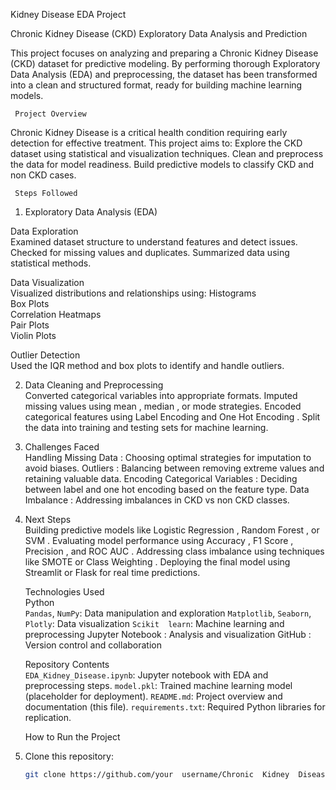    Kidney  Disease  EDA  Project

  Chronic Kidney Disease (CKD)    Exploratory Data Analysis and Prediction

This project focuses on analyzing and preparing a   Chronic Kidney Disease (CKD)   dataset for predictive modeling. By performing thorough   Exploratory Data Analysis (EDA)   and preprocessing, the dataset has been transformed into a clean and structured format, ready for building machine learning models.

 

     Project Overview  

Chronic Kidney Disease is a critical health condition requiring early detection for effective treatment. This project aims to:
   Explore the CKD dataset using statistical and visualization techniques.
   Clean and preprocess the data for model readiness.
   Build predictive models to classify CKD and non  CKD cases.

 

     Steps Followed  

 1. Exploratory Data Analysis (EDA)  

  Data Exploration  
   Examined dataset structure to understand features and detect issues.
   Checked for missing values and duplicates.
   Summarized data using statistical methods.

  Data Visualization  
   Visualized distributions and relationships using:
  Histograms  
  Box Plots  
  Correlation Heatmaps  
  Pair Plots  
  Violin Plots  

  Outlier Detection  
   Used the   IQR method   and box plots to identify and handle outliers.

 

 2. Data Cleaning and Preprocessing  
   Converted categorical variables into appropriate formats.
   Imputed missing values using   mean  ,   median  , or   mode   strategies.
   Encoded categorical features using   Label Encoding   and   One  Hot Encoding  .
   Split the data into   training and testing sets   for machine learning.

 

 3. Challenges Faced  
     Handling Missing Data  : Choosing optimal strategies for imputation to avoid biases.
     Outliers  : Balancing between removing extreme values and retaining valuable data.
     Encoding Categorical Variables  : Deciding between label and one  hot encoding based on the feature type.
     Data Imbalance  : Addressing imbalances in CKD vs non  CKD classes.

 

 4. Next Steps  
   Building predictive models like   Logistic Regression  ,   Random Forest  , or   SVM  .
   Evaluating model performance using   Accuracy  ,   F1  Score  ,   Precision  , and   ROC  AUC  .
   Addressing class imbalance using techniques like   SMOTE   or   Class Weighting  .
   Deploying the final model using   Streamlit   or   Flask   for real  time predictions.

 

     Technologies Used  
     Python  
     `Pandas`, `NumPy`: Data manipulation and exploration
     `Matplotlib`, `Seaborn`, `Plotly`: Data visualization
     `Scikit  learn`: Machine learning and preprocessing
     Jupyter Notebook  : Analysis and visualization
     GitHub  : Version control and collaboration

 

     Repository Contents  
   `EDA_Kidney_Disease.ipynb`: Jupyter notebook with EDA and preprocessing steps.
   `model.pkl`: Trained machine learning model (placeholder for deployment).
   `README.md`: Project overview and documentation (this file).
   `requirements.txt`: Required Python libraries for replication.

 

     How to Run the Project  
1. Clone this repository:
   ```bash
   git clone https://github.com/your  username/Chronic  Kidney  Disease  EDA  and  Prediction.git
